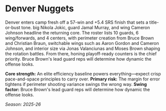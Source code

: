 # Denver Nuggets

Denver enters camp fresh off a 57-win and +5.4 SRS finish that sets a title-or-bust tone. big Nikola Jokic, guard Jamal Murray, and wing Cameron Johnson headline the returning core.
The roster lists 10 guards, 6 wing/forwards, and 4 centers, with perimeter creation from Bruce Brown and Christian Braun, switchable wings such as Aaron Gordon and Cameron Johnson, and interior size via Jonas Valanciunas and Moses Brown shaping the rotation battles.
From there, honing playoff-ready counters is the chief priority. Bruce Brown's lead guard reps will determine how dynamic the offense looks.

**Core strength:** An elite efficiency baseline powers everything—expect crisp pace-and-space principles to carry over.
**Primary risk:** The margin for error tightens if perimeter shooting variance swings the wrong way.
**Swing factor:** Bruce Brown's lead guard reps will determine how dynamic the offense looks.

_Season: 2025-26_
